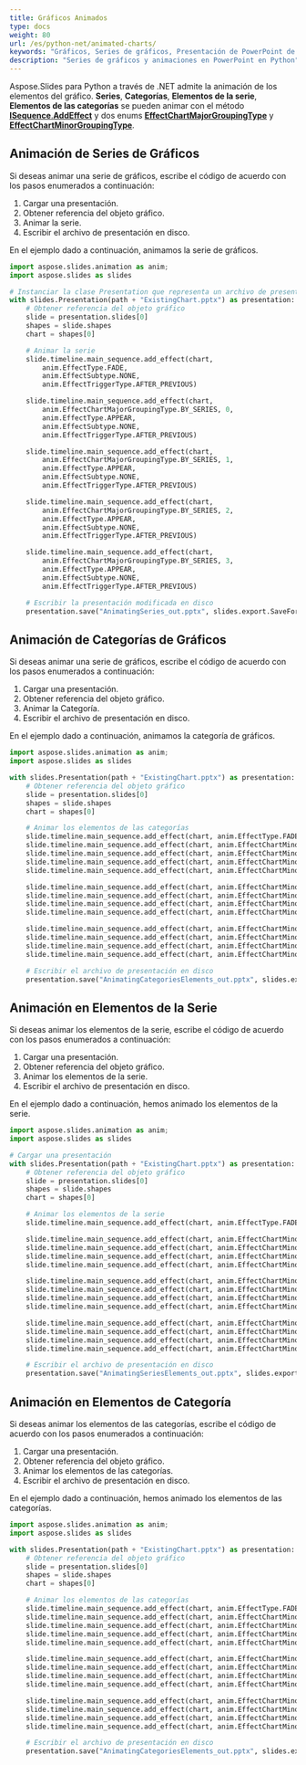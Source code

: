 ```yaml
---
title: Gráficos Animados
type: docs
weight: 80
url: /es/python-net/animated-charts/
keywords: "Gráficos, Series de gráficos, Presentación de PowerPoint de Animación, PPTX, PPT, Python, Aspose.Slides para Python a través de .NET"
description: "Series de gráficos y animaciones en PowerPoint en Python"
---
```


Aspose.Slides para Python a través de .NET admite la animación de los elementos del gráfico. **Series**, **Categorías**, **Elementos de la serie**, **Elementos de las categorías** se pueden animar con el método [**ISequence**.**AddEffect**](https://reference.aspose.com/slides/python-net/aspose.slides.animation/isequence/) y dos enums [**EffectChartMajorGroupingType**](https://reference.aspose.com/slides/python-net/aspose.slides.animation/effectchartmajorgroupingtype/) y [**EffectChartMinorGroupingType**](https://reference.aspose.com/slides/python-net/aspose.slides.animation/effectchartminorgroupingtype/).
## **Animación de Series de Gráficos**
Si deseas animar una serie de gráficos, escribe el código de acuerdo con los pasos enumerados a continuación:

1. Cargar una presentación.
1. Obtener referencia del objeto gráfico.
1. Animar la serie.
1. Escribir el archivo de presentación en disco.

En el ejemplo dado a continuación, animamos la serie de gráficos.

```py
import aspose.slides.animation as anim;
import aspose.slides as slides

# Instanciar la clase Presentation que representa un archivo de presentación 
with slides.Presentation(path + "ExistingChart.pptx") as presentation:
    # Obtener referencia del objeto gráfico
    slide = presentation.slides[0]
    shapes = slide.shapes
    chart = shapes[0]

    # Animar la serie
    slide.timeline.main_sequence.add_effect(chart, 
        anim.EffectType.FADE, 
        anim.EffectSubtype.NONE, 
        anim.EffectTriggerType.AFTER_PREVIOUS)

    slide.timeline.main_sequence.add_effect(chart, 
        anim.EffectChartMajorGroupingType.BY_SERIES, 0, 
        anim.EffectType.APPEAR, 
        anim.EffectSubtype.NONE, 
        anim.EffectTriggerType.AFTER_PREVIOUS)

    slide.timeline.main_sequence.add_effect(chart,
        anim.EffectChartMajorGroupingType.BY_SERIES, 1,
        anim.EffectType.APPEAR, 
        anim.EffectSubtype.NONE, 
        anim.EffectTriggerType.AFTER_PREVIOUS)

    slide.timeline.main_sequence.add_effect(chart,
        anim.EffectChartMajorGroupingType.BY_SERIES, 2,
        anim.EffectType.APPEAR, 
        anim.EffectSubtype.NONE, 
        anim.EffectTriggerType.AFTER_PREVIOUS)

    slide.timeline.main_sequence.add_effect(chart,
        anim.EffectChartMajorGroupingType.BY_SERIES, 3,
        anim.EffectType.APPEAR, 
        anim.EffectSubtype.NONE, 
        anim.EffectTriggerType.AFTER_PREVIOUS)

    # Escribir la presentación modificada en disco 
    presentation.save("AnimatingSeries_out.pptx", slides.export.SaveFormat.PPTX)
```


## **Animación de Categorías de Gráficos**
Si deseas animar una serie de gráficos, escribe el código de acuerdo con los pasos enumerados a continuación:

1. Cargar una presentación.
1. Obtener referencia del objeto gráfico.
1. Animar la Categoría.
1. Escribir el archivo de presentación en disco.

En el ejemplo dado a continuación, animamos la categoría de gráficos.

```py
import aspose.slides.animation as anim;
import aspose.slides as slides

with slides.Presentation(path + "ExistingChart.pptx") as presentation:
    # Obtener referencia del objeto gráfico
    slide = presentation.slides[0]
    shapes = slide.shapes
    chart = shapes[0]

    # Animar los elementos de las categorías
    slide.timeline.main_sequence.add_effect(chart, anim.EffectType.FADE, anim.EffectSubtype.NONE, anim.EffectTriggerType.AFTER_PREVIOUS)
    slide.timeline.main_sequence.add_effect(chart, anim.EffectChartMinorGroupingType.BY_ELEMENT_IN_CATEGORY, 0, 0, anim.EffectType.APPEAR, anim.EffectSubtype.NONE, anim.EffectTriggerType.AFTER_PREVIOUS)
    slide.timeline.main_sequence.add_effect(chart, anim.EffectChartMinorGroupingType.BY_ELEMENT_IN_CATEGORY, 0, 1, anim.EffectType.APPEAR, anim.EffectSubtype.NONE, anim.EffectTriggerType.AFTER_PREVIOUS)
    slide.timeline.main_sequence.add_effect(chart, anim.EffectChartMinorGroupingType.BY_ELEMENT_IN_CATEGORY, 0, 2, anim.EffectType.APPEAR, anim.EffectSubtype.NONE, anim.EffectTriggerType.AFTER_PREVIOUS)
    slide.timeline.main_sequence.add_effect(chart, anim.EffectChartMinorGroupingType.BY_ELEMENT_IN_CATEGORY, 0, 3, anim.EffectType.APPEAR, anim.EffectSubtype.NONE, anim.EffectTriggerType.AFTER_PREVIOUS)

    slide.timeline.main_sequence.add_effect(chart, anim.EffectChartMinorGroupingType.BY_ELEMENT_IN_CATEGORY, 1, 0, anim.EffectType.APPEAR, anim.EffectSubtype.NONE, anim.EffectTriggerType.AFTER_PREVIOUS)
    slide.timeline.main_sequence.add_effect(chart, anim.EffectChartMinorGroupingType.BY_ELEMENT_IN_CATEGORY, 1, 1, anim.EffectType.APPEAR, anim.EffectSubtype.NONE, anim.EffectTriggerType.AFTER_PREVIOUS)
    slide.timeline.main_sequence.add_effect(chart, anim.EffectChartMinorGroupingType.BY_ELEMENT_IN_CATEGORY, 1, 2, anim.EffectType.APPEAR, anim.EffectSubtype.NONE, anim.EffectTriggerType.AFTER_PREVIOUS)
    slide.timeline.main_sequence.add_effect(chart, anim.EffectChartMinorGroupingType.BY_ELEMENT_IN_CATEGORY, 1, 3, anim.EffectType.APPEAR, anim.EffectSubtype.NONE, anim.EffectTriggerType.AFTER_PREVIOUS)

    slide.timeline.main_sequence.add_effect(chart, anim.EffectChartMinorGroupingType.BY_ELEMENT_IN_CATEGORY, 2, 0, anim.EffectType.APPEAR, anim.EffectSubtype.NONE, anim.EffectTriggerType.AFTER_PREVIOUS)
    slide.timeline.main_sequence.add_effect(chart, anim.EffectChartMinorGroupingType.BY_ELEMENT_IN_CATEGORY, 2, 1, anim.EffectType.APPEAR, anim.EffectSubtype.NONE, anim.EffectTriggerType.AFTER_PREVIOUS)
    slide.timeline.main_sequence.add_effect(chart, anim.EffectChartMinorGroupingType.BY_ELEMENT_IN_CATEGORY, 2, 2, anim.EffectType.APPEAR, anim.EffectSubtype.NONE, anim.EffectTriggerType.AFTER_PREVIOUS)
    slide.timeline.main_sequence.add_effect(chart, anim.EffectChartMinorGroupingType.BY_ELEMENT_IN_CATEGORY, 2, 3, anim.EffectType.APPEAR, anim.EffectSubtype.NONE, anim.EffectTriggerType.AFTER_PREVIOUS)

    # Escribir el archivo de presentación en disco
    presentation.save("AnimatingCategoriesElements_out.pptx", slides.export.SaveFormat.PPTX)
```


## **Animación en Elementos de la Serie**
Si deseas animar los elementos de la serie, escribe el código de acuerdo con los pasos enumerados a continuación:

1. Cargar una presentación.
1. Obtener referencia del objeto gráfico.
1. Animar los elementos de la serie.
1. Escribir el archivo de presentación en disco.

En el ejemplo dado a continuación, hemos animado los elementos de la serie.

```py
import aspose.slides.animation as anim;
import aspose.slides as slides

# Cargar una presentación
with slides.Presentation(path + "ExistingChart.pptx") as presentation:
    # Obtener referencia del objeto gráfico
    slide = presentation.slides[0]
    shapes = slide.shapes
    chart = shapes[0]

    # Animar los elementos de la serie
    slide.timeline.main_sequence.add_effect(chart, anim.EffectType.FADE, anim.EffectSubtype.NONE, anim.EffectTriggerType.AFTER_PREVIOUS)

    slide.timeline.main_sequence.add_effect(chart, anim.EffectChartMinorGroupingType.BY_ELEMENT_IN_SERIES, 0, 0, anim.EffectType.APPEAR, anim.EffectSubtype.NONE, anim.EffectTriggerType.AFTER_PREVIOUS)
    slide.timeline.main_sequence.add_effect(chart, anim.EffectChartMinorGroupingType.BY_ELEMENT_IN_SERIES, 0, 1, anim.EffectType.APPEAR, anim.EffectSubtype.NONE, anim.EffectTriggerType.AFTER_PREVIOUS)
    slide.timeline.main_sequence.add_effect(chart, anim.EffectChartMinorGroupingType.BY_ELEMENT_IN_SERIES, 0, 2, anim.EffectType.APPEAR, anim.EffectSubtype.NONE, anim.EffectTriggerType.AFTER_PREVIOUS)
    slide.timeline.main_sequence.add_effect(chart, anim.EffectChartMinorGroupingType.BY_ELEMENT_IN_SERIES, 0, 3, anim.EffectType.APPEAR, anim.EffectSubtype.NONE, anim.EffectTriggerType.AFTER_PREVIOUS)

    slide.timeline.main_sequence.add_effect(chart, anim.EffectChartMinorGroupingType.BY_ELEMENT_IN_SERIES, 1, 0, anim.EffectType.APPEAR, anim.EffectSubtype.NONE, anim.EffectTriggerType.AFTER_PREVIOUS)
    slide.timeline.main_sequence.add_effect(chart, anim.EffectChartMinorGroupingType.BY_ELEMENT_IN_SERIES, 1, 1, anim.EffectType.APPEAR, anim.EffectSubtype.NONE, anim.EffectTriggerType.AFTER_PREVIOUS)
    slide.timeline.main_sequence.add_effect(chart, anim.EffectChartMinorGroupingType.BY_ELEMENT_IN_SERIES, 1, 2, anim.EffectType.APPEAR, anim.EffectSubtype.NONE, anim.EffectTriggerType.AFTER_PREVIOUS)
    slide.timeline.main_sequence.add_effect(chart, anim.EffectChartMinorGroupingType.BY_ELEMENT_IN_SERIES, 1, 3, anim.EffectType.APPEAR, anim.EffectSubtype.NONE, anim.EffectTriggerType.AFTER_PREVIOUS)

    slide.timeline.main_sequence.add_effect(chart, anim.EffectChartMinorGroupingType.BY_ELEMENT_IN_SERIES, 2, 0, anim.EffectType.APPEAR, anim.EffectSubtype.NONE, anim.EffectTriggerType.AFTER_PREVIOUS)
    slide.timeline.main_sequence.add_effect(chart, anim.EffectChartMinorGroupingType.BY_ELEMENT_IN_SERIES, 2, 1, anim.EffectType.APPEAR, anim.EffectSubtype.NONE, anim.EffectTriggerType.AFTER_PREVIOUS)
    slide.timeline.main_sequence.add_effect(chart, anim.EffectChartMinorGroupingType.BY_ELEMENT_IN_SERIES, 2, 2, anim.EffectType.APPEAR, anim.EffectSubtype.NONE, anim.EffectTriggerType.AFTER_PREVIOUS)
    slide.timeline.main_sequence.add_effect(chart, anim.EffectChartMinorGroupingType.BY_ELEMENT_IN_SERIES, 2, 3, anim.EffectType.APPEAR, anim.EffectSubtype.NONE, anim.EffectTriggerType.AFTER_PREVIOUS)

    # Escribir el archivo de presentación en disco 
    presentation.save("AnimatingSeriesElements_out.pptx", slides.export.SaveFormat.PPTX)
```


## **Animación en Elementos de Categoría**
Si deseas animar los elementos de las categorías, escribe el código de acuerdo con los pasos enumerados a continuación:

1. Cargar una presentación.
1. Obtener referencia del objeto gráfico.
1. Animar los elementos de las categorías.
1. Escribir el archivo de presentación en disco.

En el ejemplo dado a continuación, hemos animado los elementos de las categorías.

```py
import aspose.slides.animation as anim;
import aspose.slides as slides

with slides.Presentation(path + "ExistingChart.pptx") as presentation:
    # Obtener referencia del objeto gráfico
    slide = presentation.slides[0]
    shapes = slide.shapes
    chart = shapes[0]

    # Animar los elementos de las categorías
    slide.timeline.main_sequence.add_effect(chart, anim.EffectType.FADE, anim.EffectSubtype.NONE, anim.EffectTriggerType.AFTER_PREVIOUS)
    slide.timeline.main_sequence.add_effect(chart, anim.EffectChartMinorGroupingType.BY_ELEMENT_IN_CATEGORY, 0, 0, anim.EffectType.APPEAR, anim.EffectSubtype.NONE, anim.EffectTriggerType.AFTER_PREVIOUS)
    slide.timeline.main_sequence.add_effect(chart, anim.EffectChartMinorGroupingType.BY_ELEMENT_IN_CATEGORY, 0, 1, anim.EffectType.APPEAR, anim.EffectSubtype.NONE, anim.EffectTriggerType.AFTER_PREVIOUS)
    slide.timeline.main_sequence.add_effect(chart, anim.EffectChartMinorGroupingType.BY_ELEMENT_IN_CATEGORY, 0, 2, anim.EffectType.APPEAR, anim.EffectSubtype.NONE, anim.EffectTriggerType.AFTER_PREVIOUS)
    slide.timeline.main_sequence.add_effect(chart, anim.EffectChartMinorGroupingType.BY_ELEMENT_IN_CATEGORY, 0, 3, anim.EffectType.APPEAR, anim.EffectSubtype.NONE, anim.EffectTriggerType.AFTER_PREVIOUS)

    slide.timeline.main_sequence.add_effect(chart, anim.EffectChartMinorGroupingType.BY_ELEMENT_IN_CATEGORY, 1, 0, anim.EffectType.APPEAR, anim.EffectSubtype.NONE, anim.EffectTriggerType.AFTER_PREVIOUS)
    slide.timeline.main_sequence.add_effect(chart, anim.EffectChartMinorGroupingType.BY_ELEMENT_IN_CATEGORY, 1, 1, anim.EffectType.APPEAR, anim.EffectSubtype.NONE, anim.EffectTriggerType.AFTER_PREVIOUS)
    slide.timeline.main_sequence.add_effect(chart, anim.EffectChartMinorGroupingType.BY_ELEMENT_IN_CATEGORY, 1, 2, anim.EffectType.APPEAR, anim.EffectSubtype.NONE, anim.EffectTriggerType.AFTER_PREVIOUS)
    slide.timeline.main_sequence.add_effect(chart, anim.EffectChartMinorGroupingType.BY_ELEMENT_IN_CATEGORY, 1, 3, anim.EffectType.APPEAR, anim.EffectSubtype.NONE, anim.EffectTriggerType.AFTER_PREVIOUS)

    slide.timeline.main_sequence.add_effect(chart, anim.EffectChartMinorGroupingType.BY_ELEMENT_IN_CATEGORY, 2, 0, anim.EffectType.APPEAR, anim.EffectSubtype.NONE, anim.EffectTriggerType.AFTER_PREVIOUS)
    slide.timeline.main_sequence.add_effect(chart, anim.EffectChartMinorGroupingType.BY_ELEMENT_IN_CATEGORY, 2, 1, anim.EffectType.APPEAR, anim.EffectSubtype.NONE, anim.EffectTriggerType.AFTER_PREVIOUS)
    slide.timeline.main_sequence.add_effect(chart, anim.EffectChartMinorGroupingType.BY_ELEMENT_IN_CATEGORY, 2, 2, anim.EffectType.APPEAR, anim.EffectSubtype.NONE, anim.EffectTriggerType.AFTER_PREVIOUS)
    slide.timeline.main_sequence.add_effect(chart, anim.EffectChartMinorGroupingType.BY_ELEMENT_IN_CATEGORY, 2, 3, anim.EffectType.APPEAR, anim.EffectSubtype.NONE, anim.EffectTriggerType.AFTER_PREVIOUS)

    # Escribir el archivo de presentación en disco
    presentation.save("AnimatingCategoriesElements_out.pptx", slides.export.SaveFormat.PPTX)
```
